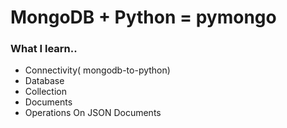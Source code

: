 # MongoDB + Python = pymongo
### What I learn..
+ Connectivity( mongodb-to-python)
+ Database
+ Collection
+ Documents
+ Operations On JSON Documents

